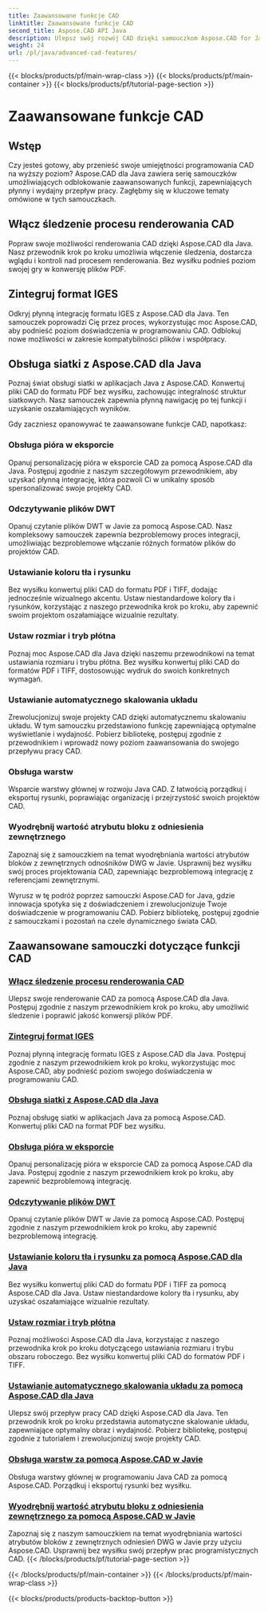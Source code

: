 ```yaml
---
title: Zaawansowane funkcje CAD
linktitle: Zaawansowane funkcje CAD
second_title: Aspose.CAD API Java
description: Ulepsz swój rozwój CAD dzięki samouczkom Aspose.CAD for Java. Dowiedz się, jak włączać śledzenie, integrować format IGES, obsługiwać siatkę wzorcową, dostosowywać eksport piór, czytać pliki DWT i nie tylko.
weight: 24
url: /pl/java/advanced-cad-features/
---
```


{{< blocks/products/pf/main-wrap-class >}}
{{< blocks/products/pf/main-container >}}
{{< blocks/products/pf/tutorial-page-section >}}

# Zaawansowane funkcje CAD


## Wstęp

Czy jesteś gotowy, aby przenieść swoje umiejętności programowania CAD na wyższy poziom? Aspose.CAD dla Java zawiera serię samouczków umożliwiających odblokowanie zaawansowanych funkcji, zapewniających płynny i wydajny przepływ pracy. Zagłębmy się w kluczowe tematy omówione w tych samouczkach.

## Włącz śledzenie procesu renderowania CAD
Popraw swoje możliwości renderowania CAD dzięki Aspose.CAD dla Java. Nasz przewodnik krok po kroku umożliwia włączenie śledzenia, dostarcza wglądu i kontroli nad procesem renderowania. Bez wysiłku podnieś poziom swojej gry w konwersję plików PDF.

## Zintegruj format IGES
Odkryj płynną integrację formatu IGES z Aspose.CAD dla Java. Ten samouczek poprowadzi Cię przez proces, wykorzystując moc Aspose.CAD, aby podnieść poziom doświadczenia w programowaniu CAD. Odblokuj nowe możliwości w zakresie kompatybilności plików i współpracy.

## Obsługa siatki z Aspose.CAD dla Java
Poznaj świat obsługi siatki w aplikacjach Java z Aspose.CAD. Konwertuj pliki CAD do formatu PDF bez wysiłku, zachowując integralność struktur siatkowych. Nasz samouczek zapewnia płynną nawigację po tej funkcji i uzyskanie oszałamiających wyników.

Gdy zaczniesz opanowywać te zaawansowane funkcje CAD, napotkasz:

### Obsługa pióra w eksporcie
Opanuj personalizację pióra w eksporcie CAD za pomocą Aspose.CAD dla Java. Postępuj zgodnie z naszym szczegółowym przewodnikiem, aby uzyskać płynną integrację, która pozwoli Ci w unikalny sposób spersonalizować swoje projekty CAD.

### Odczytywanie plików DWT
Opanuj czytanie plików DWT w Javie za pomocą Aspose.CAD. Nasz kompleksowy samouczek zapewnia bezproblemowy proces integracji, umożliwiając bezproblemowe włączanie różnych formatów plików do projektów CAD.

### Ustawianie koloru tła i rysunku
Bez wysiłku konwertuj pliki CAD do formatu PDF i TIFF, dodając jednocześnie wizualnego akcentu. Ustaw niestandardowe kolory tła i rysunków, korzystając z naszego przewodnika krok po kroku, aby zapewnić swoim projektom oszałamiające wizualnie rezultaty.

### Ustaw rozmiar i tryb płótna
Poznaj moc Aspose.CAD dla Java dzięki naszemu przewodnikowi na temat ustawiania rozmiaru i trybu płótna. Bez wysiłku konwertuj pliki CAD do formatów PDF i TIFF, dostosowując wydruk do swoich konkretnych wymagań.

### Ustawianie automatycznego skalowania układu
Zrewolucjonizuj swoje projekty CAD dzięki automatycznemu skalowaniu układu. W tym samouczku przedstawiono funkcję zapewniającą optymalne wyświetlanie i wydajność. Pobierz bibliotekę, postępuj zgodnie z przewodnikiem i wprowadź nowy poziom zaawansowania do swojego przepływu pracy CAD.

### Obsługa warstw
Wsparcie warstwy głównej w rozwoju Java CAD. Z łatwością porządkuj i eksportuj rysunki, poprawiając organizację i przejrzystość swoich projektów CAD.

### Wyodrębnij wartość atrybutu bloku z odniesienia zewnętrznego
Zapoznaj się z samouczkiem na temat wyodrębniania wartości atrybutów bloków z zewnętrznych odnośników DWG w Javie. Usprawnij bez wysiłku swój proces projektowania CAD, zapewniając bezproblemową integrację z referencjami zewnętrznymi.

Wyrusz w tę podróż poprzez samouczki Aspose.CAD for Java, gdzie innowacja spotyka się z doświadczeniem i zrewolucjonizuje Twoje doświadczenie w programowaniu CAD. Pobierz bibliotekę, postępuj zgodnie z samouczkami i pozostań na czele dynamicznego świata CAD.
## Zaawansowane samouczki dotyczące funkcji CAD
### [Włącz śledzenie procesu renderowania CAD](./enable-tracking-for-cad-rendering-process/)
Ulepsz swoje renderowanie CAD za pomocą Aspose.CAD dla Java. Postępuj zgodnie z naszym przewodnikiem krok po kroku, aby umożliwić śledzenie i poprawić jakość konwersji plików PDF.
### [Zintegruj format IGES](./integrate-iges-format/)
Poznaj płynną integrację formatu IGES z Aspose.CAD dla Java. Postępuj zgodnie z naszym przewodnikiem krok po kroku, wykorzystując moc Aspose.CAD, aby podnieść poziom swojego doświadczenia w programowaniu CAD.
### [Obsługa siatki z Aspose.CAD dla Java](./mesh-support-in-cad/)
Poznaj obsługę siatki w aplikacjach Java za pomocą Aspose.CAD. Konwertuj pliki CAD na format PDF bez wysiłku. 
### [Obsługa pióra w eksporcie](./pen-support-in-export/)
Opanuj personalizację pióra w eksporcie CAD za pomocą Aspose.CAD dla Java. Postępuj zgodnie z naszym przewodnikiem krok po kroku, aby zapewnić bezproblemową integrację.
### [Odczytywanie plików DWT](./reading-dwt-files/)
Opanuj czytanie plików DWT w Javie za pomocą Aspose.CAD. Postępuj zgodnie z naszym przewodnikiem krok po kroku, aby zapewnić bezproblemową integrację.
### [Ustawianie koloru tła i rysunku za pomocą Aspose.CAD dla Java](./setting-background-and-drawing-color/)
Bez wysiłku konwertuj pliki CAD do formatu PDF i TIFF za pomocą Aspose.CAD dla Java. Ustaw niestandardowe kolory tła i rysunku, aby uzyskać oszałamiające wizualnie rezultaty.
### [Ustaw rozmiar i tryb płótna](./set-canvas-size-and-mode/)
Poznaj możliwości Aspose.CAD dla Java, korzystając z naszego przewodnika krok po kroku dotyczącego ustawiania rozmiaru i trybu obszaru roboczego. Bez wysiłku konwertuj pliki CAD do formatów PDF i TIFF.
### [Ustawianie automatycznego skalowania układu za pomocą Aspose.CAD dla Java](./setting-auto-layout-scaling/)
Ulepsz swój przepływ pracy CAD dzięki Aspose.CAD dla Java. Ten przewodnik krok po kroku przedstawia automatyczne skalowanie układu, zapewniające optymalny obraz i wydajność. Pobierz bibliotekę, postępuj zgodnie z tutorialem i zrewolucjonizuj swoje projekty CAD.
### [Obsługa warstw za pomocą Aspose.CAD w Javie](./support-of-layers-in-cad/)
Obsługa warstwy głównej w programowaniu Java CAD za pomocą Aspose.CAD. Porządkuj i eksportuj rysunki bez wysiłku.
### [Wyodrębnij wartość atrybutu bloku z odniesienia zewnętrznego za pomocą Aspose.CAD w Javie](./extract-block-attribute-value/)
Zapoznaj się z naszym samouczkiem na temat wyodrębniania wartości atrybutów bloków z zewnętrznych odniesień DWG w Javie przy użyciu Aspose.CAD. Usprawnij bez wysiłku swój przepływ prac programistycznych CAD.
{{< /blocks/products/pf/tutorial-page-section >}}

{{< /blocks/products/pf/main-container >}}
{{< /blocks/products/pf/main-wrap-class >}}

{{< blocks/products/products-backtop-button >}}
